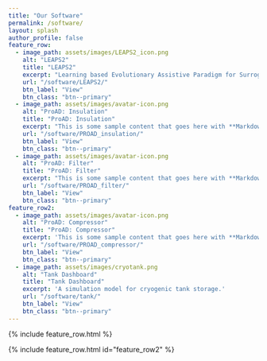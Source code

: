 ```yaml
---
title: "Our Software"
permalink: /software/
layout: splash
author_profile: false
feature_row:
  - image_path: assets/images/LEAPS2_icon.png
    alt: "LEAPS2"
    title: "LEAPS2"
    excerpt: "Learning based Evolutionary Assistive Paradigm for Surrogate Selection"
    url: "/software/LEAPS2/"
    btn_label: "View"
    btn_class: "btn--primary"
  - image_path: assets/images/avatar-icon.png
    alt: "ProAD: Insulation"
    title: "ProAD: Insulation"
    excerpt: "This is some sample content that goes here with **Markdown** formatting."
    url: "/software/PROAD_insulation/"
    btn_label: "View"
    btn_class: "btn--primary"
  - image_path: assets/images/avatar-icon.png
    alt: "ProAD: Filter"
    title: "ProAD: Filter"
    excerpt: "This is some sample content that goes here with **Markdown** formatting."
    url: "/software/PROAD_filter/"
    btn_label: "View"
    btn_class: "btn--primary"
feature_row2:
  - image_path: assets/images/avatar-icon.png
    alt: "ProAD: Compressor"
    title: "ProAD: Compressor"
    excerpt: 'This is some sample content that goes here with **Markdown** formatting.'
    url: "/software/PROAD_compressor/"
    btn_label: "View"
    btn_class: "btn--primary"
  - image_path: assets/images/cryotank.png
    alt: "Tank Dashboard"
    title: "Tank Dashboard"
    excerpt: 'A simulation model for cryogenic tank storage.'
    url: "/software/tank/"
    btn_label: "View"
    btn_class: "btn--primary"
---
```


{% include feature_row.html %}

{% include feature_row.html id="feature_row2" %}